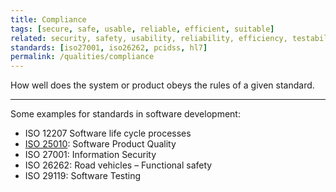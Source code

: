 ```yaml
---
title: Compliance 
tags: [secure, safe, usable, reliable, efficient, suitable]
related: security, safety, usability, reliability, efficiency, testability
standards: [iso27001, iso26262, pcidss, hl7]
permalink: /qualities/compliance
---
```


How well does the system or product obeys the rules of a given standard.

<hr>

Some examples for standards in software development:

* ISO 12207 Software life cycle processes
* [ISO 25010](/references/#iso-25010-2023): Software Product Quality
* ISO 27001: Information Security
* ISO 26262: Road vehicles – Functional safety
* ISO 29119: Software Testing